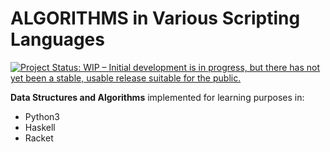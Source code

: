 # ALGORITHMS in Various Scripting Languages

[![Project Status: WIP – Initial development is in progress, but there has not yet been a stable, usable release suitable for the public.](https://www.repostatus.org/badges/latest/wip.svg)](https://www.repostatus.org/#wip)

**Data Structures and Algorithms** implemented for learning purposes in: 

- Python3
- Haskell
- Racket 